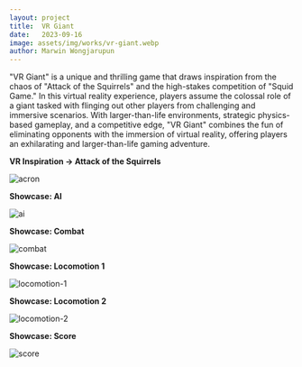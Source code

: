 ```yaml
---
layout: project
title:  VR Giant
date:   2023-09-16
image: assets/img/works/vr-giant.webp
author: Marwin Wongjarupun
---
```

"VR Giant" is a unique and thrilling game that draws inspiration from the chaos of "Attack of the Squirrels" and the high-stakes competition of "Squid Game." In this virtual reality experience, players assume the colossal role of a giant tasked with flinging out other players from challenging and immersive scenarios. With larger-than-life environments, strategic physics-based gameplay, and a competitive edge, "VR Giant" combines the fun of eliminating opponents with the immersion of virtual reality, offering players an exhilarating and larger-than-life gaming adventure.

**VR Inspiration -> Attack of the Squirrels**


<img src="../../assets/img/gifs/acron.gif" alt="acron" class="responsive-image" loading="lazy">


**Showcase: AI**


<img src="../../assets/img/gifs/ai.gif" alt="ai" class="responsive-image" loading="lazy">


**Showcase: Combat**


<img src="../../assets/img/gifs/combat.gif" alt="combat" class="responsive-image" loading="lazy">


**Showcase: Locomotion 1**


<img src="../../assets/img/gifs/locomotion-1.gif" alt="locomotion-1" class="responsive-image" loading="lazy">


**Showcase: Locomotion 2**


<img src="../../assets/img/gifs/locomotion-2.gif" alt="locomotion-2" class="responsive-image" loading="lazy">


**Showcase: Score**


<img src="../../assets/img/gifs/score.gif" alt="score" class="responsive-image" loading="lazy">
